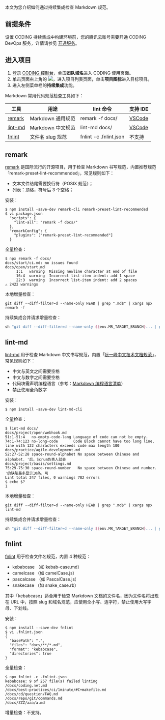 本文为您介绍如何通过持续集成检查 Markdown 规范。

## 前提条件
设置 CODING 持续集成中构建环境前，您的腾讯云账号需要开通 CODING DevOps 服务，详情请参见 [开通服务](https://cloud.tencent.com/document/product/1115/37268)。

## 进入项目
1. 登录 [CODING 控制台](https://console.cloud.tencent.com/coding)，单击**团队域名**进入 CODING 使用页面。
2. 单击页面右上角的 <img src ="https://main.qcloudimg.com/raw/d94a8e60dd3a41d0af07d72ae0e9d70e.png" style ="margin:0">，进入项目列表页面，单击**项目图标**进入目标项目。
3.  进入左侧菜单栏的**持续集成**功能。

Markdown 常用代码规范检查工具如下：

工具 | 用途 | lint 命令 | 支持 IDE
----|------|----------|---------
[remark](https://github.com/remarkjs/remark-lint) | Markdown 通用规范 | remark -f docs/ | [VSCode](https://marketplace.visualstudio.com/items?itemName=drewbourne.vscode-remark-lint)
[lint-md](https://github.com/lint-md/lint-md) | Markdown 中文规范 | lint-md docs/ | [VSCode](https://marketplace.visualstudio.com/items?itemName=ZhixiangZhang.mdlint)
[fnlint](https://github.com/usabilla/fnlint) | 文件名 slug 规范 | fnlint -c .fnlint.json | 不支持

## remark

[remark](https://github.com/remarkjs/remark-lint) 是国际流行的开源项目，用于检查 Markdown 书写规范，内置推荐规范「remark-preset-lint-recommended」，常见规则如下：

-   文本文件结尾需要换行符（POSIX 规范）；
-   列表：顶格，符号后 3 个空格；

安装：

```shell
$ npm install -save-dev remark-cli remark-preset-lint-recommended
$ vi package.json
  "scripts": {
    "lint-all": "remark -f docs/"
  },
  "remarkConfig": {
    "plugins": ["remark-preset-lint-recommended"]
  }
```

全量检查：

```shell
$ npx remark -f docs/
docs/start/ci.md: no issues found
docs/open/start.md
     1:1   warning  Missing newline character at end of file
     16:4  warning  Incorrect list-item indent: add 1 space
     22:3  warning  Incorrect list-item indent: add 2 spaces
⚠ 2422 warnings
```

本地增量检查：

```shell
git diff --diff-filter=d --name-only HEAD | grep ".md$" | xargs npx remark -f
```

持续集成合并请求增量检查：

```groovy
sh "git diff --diff-filter=d --name-only ${env.MR_TARGET_BRANCH}... | grep '.md\$' | xargs npx remark -f"
```

## lint-md

[lint-md](https://github.com/lint-md/lint-md) 用于检查 Markdown 中文书写规范，内置「[阮一峰中文技术文档规范](https://github.com/ruanyf/document-style-guide)」，常见规则如下：

-   中文与英文之间需要空格
-   中文与数字之间需要空格
-   代码块需声明编程语言（参考：[Markdown 编程语言清单](/docs/ci/lint/markdown-code-lang.html)）
-   禁止使用全角数字

安装：

```shell
$ npm install -save-dev lint-md-cli
```

全量检查：

```shell
$ lint-md docs/
docs/project/open/webhook.md
51:1-51:4   no-empty-code-lang Language of code can not be empty. 
74:1-74:123 no-long-code       Code Block cannot have too long line. line with 122 characters exceeds code max length 100
docs/practice/agile-development.md
52:27-52:28 space-round-alphabet No space between Chinese and alphabet. '后，Scrum负责人就会
docs/project/basis/settings.md
75:29-75:30 space-round-number   No space between Chinese and number. '的缺陷最多显示10条，可
Lint total 247 files, 0 warnings 782 errors
$ echo $?
1
```

本地增量检查：

```shell
git diff --diff-filter=d --name-only HEAD | grep ".md$" | xargs npx lint-md
```

持续集成合并请求增量检查：

```groovy
sh "git diff --diff-filter=d --name-only ${env.MR_TARGET_BRANCH}... | grep '.md\$' | xargs npx lint-md"
```

## fnlint

[fnlint](https://github.com/usabilla/fnlint) 用于检查文件名规范，内置 4 种规范：

-   kebabcase （如 kebab-case.md）
-   camelcase （如 camelCase.js）
-   pascalcase （如 PascalCase.js）
-   snakecase （如 snake_case.rb）

其中「kebabcase」适合用于检查 Markdown 文档的文件名，因为文件名将出现在 URL 中，按照 slug 和域名规范，应使用全小写、连字符，禁止使用大写字母、下划线。

安装：

```shell
$ npm install --save-dev fnlint
$ vi .fnlint.json
{
  "basePath": ".",
  "files": "docs/**/*.md",
  "format": "kebabcase",
  "directories": true
}
```

全量检查：

```shell
$ npx fnlint -c .fnlint.json
kebabcase: 9 of 257 file(s) failed linting
/docs/coding.net.md
/docs/best-practices/ci/1minute/#C+makefile.md
/docs/cd/question/FAQ.md
/docs/repo/git/commands.md
/docs/ZZZ/aaa/a.md
```

增量检查：不支持。
